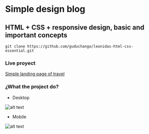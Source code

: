 # Simple design blog

## HTML + CSS + responsive design, basic and important concepts

```
git clone https://github.com/guduchango/leonidas-html-css-essential.git

```

### Live proyect

[Simple landing page of travel](https://leonidas-html-y-css-essential.edgardoponce.com/)

### ¿What the project do?

* Desktop

![alt text](https://leonidas-html-y-css-essential.edgardoponce.com/images/desktop.png "Dektop")

* Mobile

![alt text](https://leonidas-html-y-css-essential.edgardoponce.com/images/mobile.png "Mobile")
